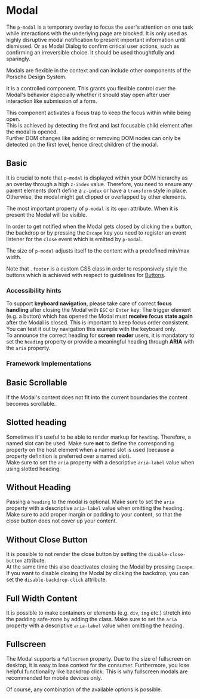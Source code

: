 # Modal

The `p-modal` is a temporary overlay to focus the user's attention on one task while interactions with the underlying
page are blocked. It is only used as highly disruptive modal notification to present important information until
dismissed. Or as Modal Dialog to confirm critical user actions, such as confirming an irreversible choice. It should be
used thoughtfully and sparingly.

Modals are flexible in the context and can include other components of the Porsche Design System.

It is a controlled component. This grants you flexible control over the Modal's behavior especially whether it should
stay open after user interaction like submission of a form.

<p-inline-notification heading="Important note" state="warning" persistent="true">
  This component activates a focus trap to keep the focus within while being open.<br>
  This is achieved by detecting the first and last focusable child element after the modal is opened.<br>
  Further DOM changes like adding or removing DOM nodes can only be detected on the first level, hence direct children of the modal. 
</p-inline-notification>

<TableOfContents></TableOfContents>

## Basic

It is crucial to note that `p-modal` is displayed within your DOM hierarchy as an overlay through a high `z-index`
value. Therefore, you need to ensure any parent elements don't define a `z-index` or have a `transform` style in place.
Otherwise, the modal might get clipped or overlapped by other elements.

The most important property of `p-modal` is its `open` attribute. When it is present the Modal will be visible.

In order to get notified when the Modal gets closed by clicking the `x` button, the backdrop or by pressing the `Escape`
key you need to register an event listener for the `close` event which is emitted by `p-modal`.

The size of `p-modal` adjusts itself to the content with a predefined min/max width.

<Playground :markup="widthMarkup">
  <SelectOptions v-model="width" :values="widths" name="width"></SelectOptions>
</Playground>

Note that `.footer` is a custom CSS class in order to responsively style the buttons which is achieved with respect to
guidelines for [Buttons](components/button/usage).

### <A11yIcon></A11yIcon> Accessibility hints

To support **keyboard navigation**, please take care of correct **focus handling** after closing the Modal with `ESC` or
`Enter` key: The trigger element (e.g. a button) which has opened the Modal must **receive focus state again** after the
Modal is closed. This is important to keep focus order consistent. You can test it out by navigation this example with
the keyboard only.  
To announce the correct heading for **screen reader** users, it is mandatory to set the `heading` property or provide a
meaningful heading through **ARIA** with the `aria` property.

### Framework Implementations

<Playground :frameworkMarkup="codeExampleAccessibility" :markup="widthMarkup"></Playground>

## Basic Scrollable

If the Modal's content does not fit into the current boundaries the content becomes scrollable.

<Playground :markup="scrollable"></Playground>

## Slotted heading

Sometimes it's useful to be able to render markup for `heading`. Therefore, a named slot can be used. Make sure **not**
to define the corresponding property on the host element when a named slot is used (because a property definition is
preferred over a named slot).  
Make sure to set the `aria` property with a descriptive `aria-label` value when using slotted heading.

<Playground :markup="slottedHeading"></Playground>

## Without Heading

Passing a `heading` to the modal is optional. Make sure to set the `aria` property with a descriptive `aria-label` value
when omitting the heading. Make sure to add proper margin or padding to your content, so that the close button does not
cover up your content.

<Playground :markup="withoutHeading"></Playground>

## Without Close Button

It is possible to not render the close button by setting the `disable-close-button` attribute.  
At the same time this also deactivates closing the Modal by pressing `Escape`.  
If you want to disable closing the Modal by clicking the backdrop, you can set the `disable-backdrop-click` attribute.

<Playground :markup="withoutCloseButton"></Playground>

## Full Width Content

It is possible to make containers or elements (e.g. `div`, `img` etc.) stretch into the padding safe-zone by adding the
<code v-text="stretchClassName"></code> class. Make sure to set the `aria` property with a descriptive `aria-label`
value when omitting the heading.

<Playground :markup="fullWidthContent"></Playground>

## Fullscreen

The Modal supports a `fullscreen` property. Due to the size of fullscreen on desktop, it is easy to lose context for the
consumer. Furthermore, you lose helpful functionality like backdrop click. This is why fullscreen modals are recommended
for mobile devices only.

<Playground :markup="fullscreen"></Playground>

Of course, any combination of the available options is possible.

<script lang="ts">
import Vue from 'vue';
import Component from 'vue-class-component';
import { stretchToFullModalWidthClassName } from './modal-styles'; 
import { getModalCodeSamples } from '@porsche-design-system/shared'; 

@Component
export default class Code extends Vue {
  modals = [];
  codeExampleAccessibility = getModalCodeSamples();

  mounted() {
    this.registerEvents();
    
    /* workaround for iOS 13.x masking modal within example */
    document.querySelectorAll('.example').forEach(el => el.style.overflow = 'visible');

    /* workaround for iOS 13.x not respecting flex-wrap: wrap; correctly */ 
    /* timeout is needed for component to render */
    setTimeout(() => {
      document.getElementById('modal-scrollable').shadowRoot.querySelector('.root').style.alignSelf = 'start'
    }, 1000);
  }

  updated() {
    /* event handling is registered again on every update since markup is changing and references are lost */
    this.registerEvents();
  }

  registerEvents() {
    this.modals = Array.from(document.querySelectorAll('p-modal'));
    
    const buttonsOpen = Array.from(document.querySelectorAll('.playground .demo > p-button'));
    buttonsOpen.forEach((btn, index) => btn.addEventListener('click', () => this.openModal(index)));
    
    this.modals.forEach((modal, index) => {
      modal.addEventListener('close', () => this.closeModal(index));
      const buttons = Array.from(modal.querySelectorAll('p-button'));
      buttons.forEach((btn) => btn.addEventListener('click', () => this.closeModal(index)));
    });
  }

  get stretchClassName(){
    return stretchToFullModalWidthClassName; 
  }

  width = 'minWidth';
  widths = ['minWidth', 'maxWidth'];
  get widthMarkup() {
    const content = this.width === 'maxWidth' ? '<div style="max-width: 100%; width: 100vw; height: 500px"><p-text>Some Content in responsive max width</p-text></div>' : '<p-text>Some Content</p-text>';
    
    return `<p-button type="button" aria="{ 'aria-haspopup': 'dialog' }">Open Modal</p-button>
<p-modal heading="Some Heading" open="false">
  ${content}
  <p-button-group class="footer">
    <p-button>Save</p-button>
    <p-button type="button" variant="secondary" icon="close">Close</p-button>
  </p-button-group>
</p-modal>`;}

  scrollable =
    `<p-button type="button" aria="{ 'aria-haspopup': 'dialog' }">Open Modal</p-button>
<p-modal id="modal-scrollable" heading="Some Heading" open="false">
  <p-text>Some Content</p-text>
  <div style="height: 40vh;"></div>
  <p-text>More Content</p-text>
  <div style="height: 40vh;"></div>
  <p-text>Even More Content</p-text>
  <p-button-group class="footer">
    <p-button>Save</p-button>
    <p-button type="button" variant="secondary" icon="close">Close</p-button>
  </p-button-group>
</p-modal>`;

  slottedHeading = 
    `<p-button type="button" aria="{ 'aria-haspopup': 'dialog' }">Open Modal</p-button>
<p-modal open="false" aria="{ 'aria-label': 'Some Heading' }">
  <div slot="heading">
    <p-text>Some subtitle</p-text>
    <p-headline tag="h2">Some Heading</p-headline>        
  </div>
  <p-text>Some Content</p-text>
</p-modal>`;

  withoutHeading =
    `<p-button type="button" aria="{ 'aria-haspopup': 'dialog' }">Open Modal</p-button>
<p-modal open="false" aria="{ 'aria-label': 'Some Heading' }">
  <p-text>Some Content</p-text>
</p-modal>`;

  withoutCloseButton =
    `<p-button type="button" aria="{ 'aria-haspopup': 'dialog' }">Open Modal</p-button>
<p-modal heading="Some Heading" disable-close-button="true" open="false">
  <p-text>Some Content</p-text>
</p-modal>`;

  fullWidthContent =
    `<p-button type="button" aria="{ 'aria-haspopup': 'dialog' }">Open Modal</p-button>
<p-modal open="false" aria="{ 'aria-label': 'Some Heading' }">
  <img src="${require('@/assets/porsche-992-carrera-s.jpg')}" class="${stretchToFullModalWidthClassName}">  
  <p-headline tag="h2" style="padding: 1.5rem 0">Some Heading</p-headline>
  <p-text>Some Content</p-text>
</p-modal>`;

  fullscreen =
    `<p-button type="button" aria="{ 'aria-haspopup': 'dialog' }">Open Modal</p-button>
<p-modal heading="Some Heading" open="false" fullscreen="{ base: true, s: false }">
  <p-flex direction="column" class="fullscreen-container">
    <p-flex-item grow="1">
      <p-text>Some Content</p-text>
    </p-flex-item>
    <p-button-group class="footer">
      <p-button>Save</p-button>
      <p-button type="button" variant="secondary" icon="close">Close</p-button>
    </p-button-group>
  </p-flex>
</p-modal>`;

  openModal(index: number): void {
    this.modals[index].open = true;
  }

  closeModal(index: number): void {
    this.modals[index].open = false;
  }
}
</script>

<style scoped lang="scss">
  @import '~@porsche-design-system/components-js/styles/scss';

  :deep(.footer) {  
    padding: 2rem 0 0;
  }
  :deep(.fullscreen-container) {
    flex: 1;
  }
</style>
